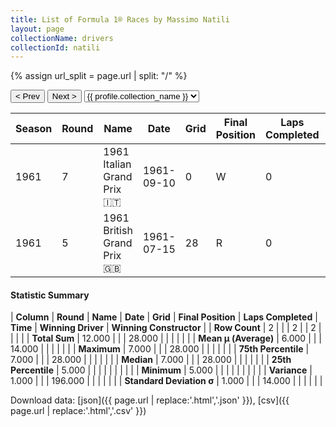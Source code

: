 ```yaml
---
title: List of Formula 1® Races by Massimo Natili
layout: page
collectionName: drivers
collectionId: natili
---
```


{% assign url_split = page.url | split: "/" %}
<div id="collection-navigation">
<button onclick="selector.options[selector.selectedIndex-1].value && (window.location = selector.options[selector.selectedIndex-1].value);">&lt; Prev</button>
<button onclick="selector.options[selector.selectedIndex+1].value && (window.location = selector.options[selector.selectedIndex+1].value);">Next &gt;</button>
<select id="selector" onchange="this.options[this.selectedIndex].value && (window.location = this.options[this.selectedIndex].value);">
  {% for collectionId in site.data[page.collectionName].refs %}
    {% if collectionId == page.collectionId %}
      {% assign selected = "selected" %}
    {% else %}
      {% assign selected = "" %}
    {% endif %}
    {% assign profile = site.data[page.collectionName][collectionId].profile %}
    <option value="/f1/{{ page.collectionName }}/{{ collectionId }}/{{ url_split[4] }}" {{ selected }}>{{ profile.collection_name }}</option>
  {% endfor %}
</select>
</div>

| Season | Round | Name | Date | Grid | Final Position | Laps Completed | Time | Winning Driver | Winning Constructor |
|--|--|--|--|--|--|--|--|--|--|
| 1961 | 7 | 1961 Italian Grand Prix 🇮🇹 | 1961-09-10 | 0 | W | 0 |   | Phil Hill 🇺🇸 | Ferrari 🇮🇹 |
| 1961 | 5 | 1961 British Grand Prix 🇬🇧 | 1961-07-15 | 28 | R | 0 |   | Wolfgang von Trips 🇩🇪 | Ferrari 🇮🇹 |

#### Statistic Summary

| **Column** | **Round** | **Name** | **Date** | **Grid** | **Final Position** | **Laps Completed** | **Time** | **Winning Driver** | **Winning Constructor** |
| **Row Count** | 2 |  |  | 2 |  | 2 |  |  |  |
| **Total Sum** | 12.000 |  |  | 28.000 |  |  |  |  |  |
| **Mean μ (Average)** | 6.000 |  |  | 14.000 |  |  |  |  |  |
| **Maximum** | 7.000 |  |  | 28.000 |  |  |  |  |  |
| **75th Percentile** | 7.000 |  |  | 28.000 |  |  |  |  |  |
| **Median** | 7.000 |  |  | 28.000 |  |  |  |  |  |
| **25th Percentile** | 5.000 |  |  |  |  |  |  |  |  |
| **Minimum** | 5.000 |  |  |  |  |  |  |  |  |
| **Variance** | 1.000 |  |  | 196.000 |  |  |  |  |  |
| **Standard Deviation σ** | 1.000 |  |  | 14.000 |  |  |  |  |  |

Download data: [json]({{ page.url | replace:'.html','.json' }}), [csv]({{ page.url | replace:'.html','.csv' }})
